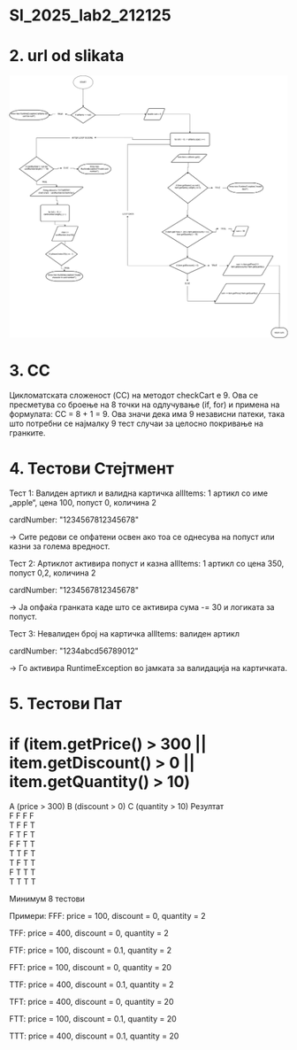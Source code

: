 # SI_2025_lab2_212125

# 2. url od slikata
![Alt text](FlowChart212125.png)


# 3. CC
Цикломатската сложеност (CC) на методот checkCart е 9.
Ова се пресметува со броење на 8 точки на одлучување (if, for) и примена на формулата:
CC = 8 + 1 = 9.
Ова значи дека има 9 независни патеки, така што потребни се најмалку 9 тест случаи за целосно покривање на гранките.

# 4. Тестови Стејтмент
Тест 1: Валиден артикл и валидна картичка
allItems: 1 артикл со име „apple“, цена 100, попуст 0, количина 2

cardNumber: "1234567812345678"

→ Сите редови се опфатени освен ако тоа се однесува на попуст или казни за голема вредност.

Тест 2: Артиклот активира попуст и казна
allItems: 1 артикл со цена 350, попуст 0,2, количина 2

cardNumber: "1234567812345678"

→ Ја опфаќа гранката каде што се активира сума -= 30 и логиката за попуст.

Тест 3: Невалиден број на картичка
allItems: валиден артикл

cardNumber: "1234abcd56789012"

→ Го активира RuntimeException во јамката за валидација на картичката.

# 5. Тестови Пат

# if (item.getPrice() > 300 || item.getDiscount() > 0 || item.getQuantity() > 10) 

A (price > 300)	B (discount > 0)	C (quantity > 10)	Резултат <br/>
F	              F	              	F	              	F  <br/>
T	              F	              	F	              	T  <br/>
F	              T	              	F	              	T  <br/>
F	              F	              	T	              	T  <br/>
T	              T	              	F	              	T  <br/>
T	              F	              	T	              	T  <br/>
F	              T		              T	              	T  <br/>
T		            T		              T	              	T  <br/>

Минимум 8 тестови

Примери:
FFF: price = 100, discount = 0, quantity = 2

TFF: price = 400, discount = 0, quantity = 2

FTF: price = 100, discount = 0.1, quantity = 2

FFT: price = 100, discount = 0, quantity = 20

TTF: price = 400, discount = 0.1, quantity = 2

TFT: price = 400, discount = 0, quantity = 20

FTT: price = 100, discount = 0.1, quantity = 20

TTT: price = 400, discount = 0.1, quantity = 20

